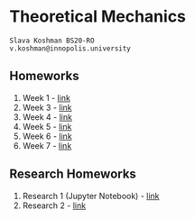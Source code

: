 # Theoretical Mechanics

```
Slava Koshman BS20-RO
v.koshman@innopolis.university
```

## Homeworks
1. Week 1 - [link](week01/README.md)
2. Week 3 - [link](week03/README.md)
3. Week 4 - [link](week04/README.md)
4. Week 5 - [link](week05/README.md)
5. Week 6 - [link](week06/README.md)
6. Week 7 - [link](week07/README.md)

## Research Homeworks
1. Research 1 (Jupyter Notebook) - [link](research01/%20Homework%20Research%20%231%20Slava%20koshman.ipynb)
1. Research 2 - [link](research02)
